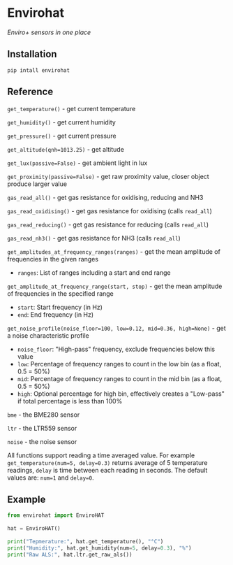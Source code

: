# Envirohat

*Enviro+ sensors in one place*

## Installation

`pip intall envirohat`

## Reference

`get_temperature()` - get current temperature

`get_humidity()` - get current humidity

`get_pressure()` - get current pressure

`get_altitude(qnh=1013.25)` - get altitude

`get_lux(passive=False)` - get ambient light in lux

`get_proximity(passive=False)` - get raw proximity value, closer object produce larger value

`gas_read_all()` - get gas resistance for oxidising, reducing and NH3

`gas_read_oxidising()` - get gas resistance for oxidising (calls `read_all`)

`gas_read_reducing()` - get gas resistance for reducing (calls `read_all`)

`gas_read_nh3()` - get gas resistance for NH3 (calls `read_all`)

`get_amplitudes_at_frequency_ranges(ranges)` - get the mean amplitude of frequencies in the given ranges
 - `ranges`: List of ranges including a start and end range

`get_amplitude_at_frequency_range(start, stop)` - get the mean amplitude of frequencies in the specified range
 - `start`: Start frequency (in Hz)
 - `end`: End frequency (in Hz)

`get_noise_profile(noise_floor=100,
                          low=0.12,
                          mid=0.36,
                          high=None)` - get a noise characteristic profile
 - `noise_floor`: "High-pass" frequency, exclude frequencies below this value
 - `low`: Percentage of frequency ranges to count in the low bin (as a float, 0.5 = 50%)
 - `mid`: Percentage of frequency ranges to count in the mid bin (as a float, 0.5 = 50%)
 - `high`: Optional percentage for high bin, effectively creates a "Low-pass" if total percentage is less than 100%

`bme` - the BME280 sensor

`ltr` - the LTR559 sensor

`noise` - the noise sensor

All functions support reading a time averaged value. For example
`get_temperature(num=5, delay=0.3)` returns average of 5 temperature readings, `delay` is time between each reading in seconds.
The default values are: `num=1` and `delay=0`.

## Example

``` Python
from envirohat import EnviroHAT
    
hat = EnviroHAT()
    
print("Tepmerature:", hat.get_temperature(), "°C")
print("Humidity:", hat.get_humidity(num=5, delay=0.3), "%")
print("Raw ALS:", hat.ltr.get_raw_als())
```
